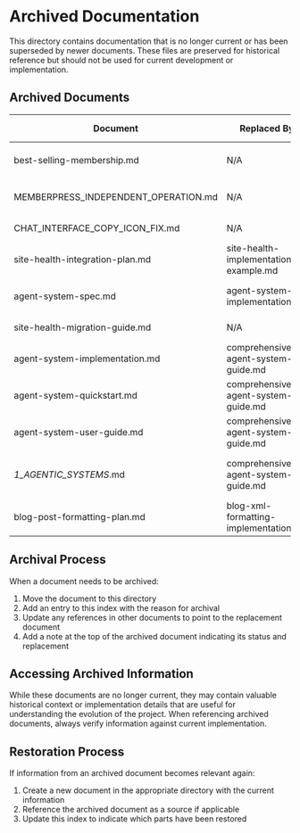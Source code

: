 # Archived Documentation

This directory contains documentation that is no longer current or has been superseded by newer documents. These files are preserved for historical reference but should not be used for current development or implementation.

## Archived Documents

| Document | Replaced By | Archival Date | Reason for Archival |
|----------|------------|--------------|---------------------|
| best-selling-membership.md | N/A | 2025-04-02 | Feature fully implemented in version 1.5.8 |
| MEMBERPRESS_INDEPENDENT_OPERATION.md | N/A | 2025-04-02 | Feature fully implemented in version 1.5.8 |
| CHAT_INTERFACE_COPY_ICON_FIX.md | N/A | 2025-04-02 | Fix implemented in version 1.5.8 |
| site-health-integration-plan.md | site-health-implementation-example.md | 2025-04-02 | Plan implemented in version 1.5.5 |
| agent-system-spec.md | agent-system-implementation.md | 2025-04-02 | Initial spec replaced by actual implementation |
| site-health-migration-guide.md | N/A | 2025-04-02 | Migration complete, no longer needed |
| agent-system-implementation.md | comprehensive-agent-system-guide.md | 2025-04-03 | Superseded by comprehensive agent system guide |
| agent-system-quickstart.md | comprehensive-agent-system-guide.md | 2025-04-03 | Superseded by comprehensive agent system guide |
| agent-system-user-guide.md | comprehensive-agent-system-guide.md | 2025-04-03 | Superseded by comprehensive agent system guide |
| _1_AGENTIC_SYSTEMS_.md | comprehensive-agent-system-guide.md | 2025-04-05 | Moved to docs/current/agent-system for better organization |
| blog-post-formatting-plan.md | blog-xml-formatting-implementation.md | 2025-04-03 | Plan implemented with working XML content system |

## Archival Process

When a document needs to be archived:

1. Move the document to this directory
2. Add an entry to this index with the reason for archival
3. Update any references in other documents to point to the replacement document
4. Add a note at the top of the archived document indicating its status and replacement

## Accessing Archived Information

While these documents are no longer current, they may contain valuable historical context or implementation details that are useful for understanding the evolution of the project. When referencing archived documents, always verify information against current implementation.

## Restoration Process

If information from an archived document becomes relevant again:

1. Create a new document in the appropriate directory with the current information
2. Reference the archived document as a source if applicable
3. Update this index to indicate which parts have been restored